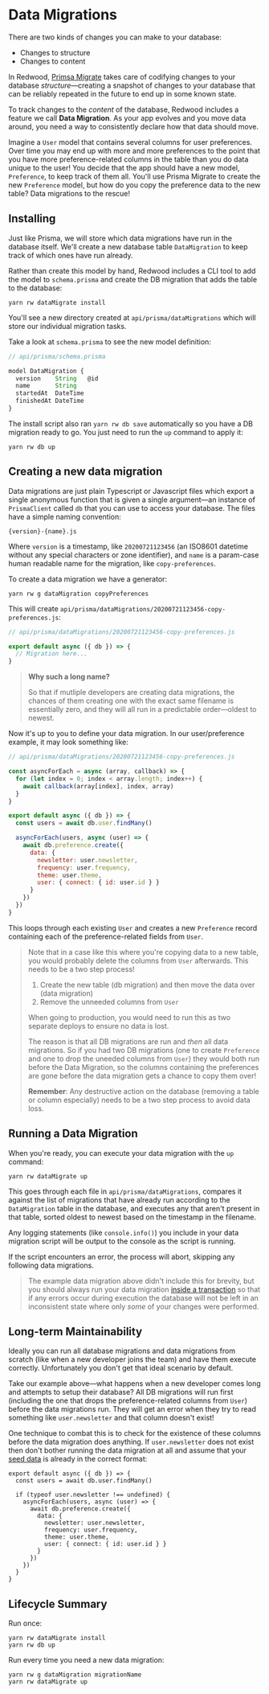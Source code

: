 # Data Migrations

There are two kinds of changes you can make to your database:

* Changes to structure
* Changes to content

In Redwood, [Primsa Migrate](https://www.prisma.io/docs/reference/tools-and-interfaces/prisma-migrate) takes care of codifying changes to your database *structure*—creating a snapshot of changes to your database that can be reliably repeated in the future to end up in some known state.

To track changes to the *content* of the database, Redwood includes a feature we call **Data Migration**. As your app evolves and you move data around, you need a way to consistently declare how that data should move.

Imagine a `User` model that contains several columns for user preferences. Over time you may end up with more and more preferences to the point that you have more preference-related columns in the table than you do data unique to the user! You decide that the app should have a new model, `Preference`, to keep track of them all. You'll use Prisma Migrate to create the new `Preference` model, but how do you copy the preference data to the new table? Data migrations to the rescue!

## Installing

Just like Prisma, we will store which data migrations have run in the database itself. We'll create a new database table `DataMigration` to keep track of which ones have run already.

Rather than create this model by hand, Redwood includes a CLI tool to add the model to `schema.prisma` and create the DB migration that adds the table to the database:

    yarn rw dataMigrate install

You'll see a new directory created at `api/prisma/dataMigrations` which will store our individual migration tasks.

Take a look at `schema.prisma` to see the new model definition:

```javascript
// api/prisma/schema.prisma

model DataMigration {
  version    String   @id
  name       String
  startedAt  DateTime
  finishedAt DateTime
}
```

The install script also ran `yarn rw db save` automatically so you have a DB migration ready to go. You just need to run the `up` command to apply it:

    yarn rw db up

## Creating a new data migration

Data migrations are just plain Typescript or Javascript files which export a single anonymous function that is given a single argument—an instance of `PrismaClient` called `db` that you can use to access your database. The files have a simple naming convention:

    {version}-{name}.js

Where `version` is a timestamp, like `20200721123456` (an ISO8601 datetime without any special characters or zone identifier), and `name` is a param-case human readable name for the migration, like `copy-preferences`.

To create a data migration we have a generator:

    yarn rw g dataMigration copyPreferences

This will create `api/prisma/dataMigrations/20200721123456-copy-preferences.js`:

```javascript
// api/prisma/dataMigrations/20200721123456-copy-preferences.js

export default async ({ db }) => {
  // Migration here...
}
```

> **Why such a long name?**
>
> So that if mutliple developers are creating data migrations, the chances of them creating one with the exact same filename is essentially zero, and they will all run in a predictable order—oldest to newest.

Now it's up to you to define your data migration. In our user/preference example, it may look something like:

```javascript
// api/prisma/dataMigrations/20200721123456-copy-preferences.js

const asyncForEach = async (array, callback) => {
  for (let index = 0; index < array.length; index++) {
    await callback(array[index], index, array)
  }
}

export default async ({ db }) => {
  const users = await db.user.findMany()

  asyncForEach(users, async (user) => {
    await db.preference.create({
      data: {
        newsletter: user.newsletter,
        frequency: user.frequency,
        theme: user.theme,
        user: { connect: { id: user.id } }
      }
    })
  })
}
```

This loops through each existing `User` and creates a new `Preference` record containing each of the preference-related fields from `User`.

> Note that in a case like this where you're copying data to a new table, you would probably delete the columns from `User` afterwards. This needs to be a two step process!
>
> 1. Create the new table (db migration) and then move the data over (data migration)
> 2. Remove the unneeded columns from `User`
>
> When going to production, you would need to run this as two separate deploys to ensure no data is lost.
>
> The reason is that all DB migrations are run and *then* all data migrations. So if you had two DB migrations (one to create `Preference` and one to drop the uneeded columns from `User`) they would both run before the Data Migration, so the columns containing the preferences are gone before the data migration gets a chance to copy them over!
>
> **Remember**: Any destructive action on the database (removing a table or column especially) needs to be a two step process to avoid data loss.

## Running a Data Migration

When you're ready, you can execute your data migration with the `up` command:

    yarn rw dataMigrate up

This goes through each file in `api/prisma/dataMigrations`, compares it against the list of migrations that have already run according to the `DataMigration` table in the database, and executes any that aren't present in that table, sorted oldest to newest based on the timestamp in the filename.

Any logging statements (like `console.info()`) you include in your data migration script will be output to the console as the script is running.

If the script encounters an error, the process will abort, skipping any following data migrations.

> The example data migration above didn't include this for brevity, but you should always run your data migration [inside a transaction](https://www.prisma.io/docs/reference/tools-and-interfaces/prisma-client/transactions#bulk-operations-experimental) so that if any errors occur during execution the database will not be left in an inconsistent state where only *some* of your changes were performed.

## Long-term Maintainability

Ideally you can run all database migrations and data migrations from scratch (like when a new developer joins the team) and have them execute correctly. Unfortunately you don't get that ideal scenario by default.

Take our example above—what happens when a new developer comes long and attempts to setup their database? All DB migrations will run first (including the one that drops the preference-related columns from `User`) before the data migrations run. They will get an error when they try to read something like `user.newsletter` and that column doesn't exist!

One technique to combat this is to check for the existence of these columns before the data migration does anything. If `user.newsletter` does not exist then don't bother running the data migration at all and assume that your [seed data](https://redwoodjs.com/docs/cli-commands.html#seed) is already in the correct format:

```javascript{4,15}
export default async ({ db }) => {
  const users = await db.user.findMany()

  if (typeof user.newsletter !== undefined) {
    asyncForEach(users, async (user) => {
      await db.preference.create({
        data: {
          newsletter: user.newsletter,
          frequency: user.frequency,
          theme: user.theme,
          user: { connect: { id: user.id } }
        }
      })
    })
  }
}
```

## Lifecycle Summary

Run once:

    yarn rw dataMigrate install
    yarn rw db up

Run every time you need a new data migration:

    yarn rw g dataMigration migrationName
    yarn rw dataMigrate up
